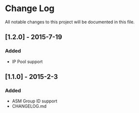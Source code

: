 # Change Log
All notable changes to this project will be documented in this file.

## [1.2.0] - 2015-7-19
### Added
- IP Pool support

## [1.1.0] - 2015-2-3
### Added
- ASM Group ID support
- CHANGELOG.md
